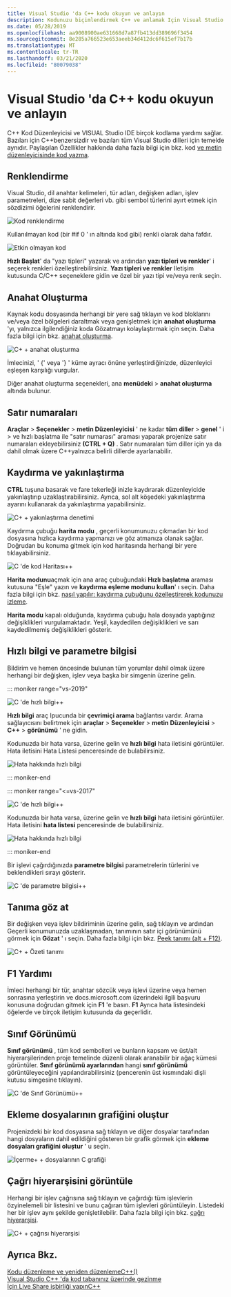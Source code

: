 ```yaml
---
title: Visual Studio 'da C++ kodu okuyun ve anlayın
description: Kodunuzu biçimlendirmek C++ ve anlamak Için Visual Studio 'da kod düzenleyicisini kullanın.
ms.date: 05/28/2019
ms.openlocfilehash: aa9008900ae631668d7a87fb413dd389696f3454
ms.sourcegitcommit: 8e285a766523e653aeeb34d412dc6f615ef7b17b
ms.translationtype: MT
ms.contentlocale: tr-TR
ms.lasthandoff: 03/21/2020
ms.locfileid: "80079038"
---
```

# <a name="read-and-understand-c-code-in-visual-studio"></a>Visual Studio 'da C++ kodu okuyun ve anlayın

C++ Kod Düzenleyicisi ve VISUAL Studio IDE birçok kodlama yardımı sağlar. Bazıları için C++benzersizdir ve bazıları tüm Visual Studio dilleri için temelde aynıdır. Paylaşılan Özellikler hakkında daha fazla bilgi için bkz. kod [ve metin düzenleyicisinde kod yazma](/visualstudio/ide/writing-code-in-the-code-and-text-editor).  

## <a name="colorization"></a>Renklendirme

Visual Studio, dil anahtar kelimeleri, tür adları, değişken adları, işlev parametreleri, dize sabit değerleri vb. gibi sembol türlerini ayırt etmek için sözdizimi öğelerini renklendirir.

![Kod renklendirme](../ide/media/code-outline-colorization.png "C++renklendirme")

Kullanılmayan kod (bir #if 0 ' ın altında kod gibi) renkli olarak daha fafdır.

![Etkin olmayan kod](../ide/media/inactive-code-cpp.png "C++etkin olmayan kod")

**Hızlı Başlat**' da "yazı tipleri" yazarak ve ardından **yazı tipleri ve renkler**' i seçerek renkleri özelleştirebilirsiniz. **Yazı tipleri ve renkler** Iletişim kutusunda C/C++ seçeneklere gidin ve özel bir yazı tipi ve/veya renk seçin.

## <a name="outlining"></a>Anahat Oluşturma

Kaynak kodu dosyasında herhangi bir yere sağ tıklayın ve kod bloklarını ve/veya özel bölgeleri daraltmak veya genişletmek için **anahat oluşturma** 'yı, yalnızca ilgilendiğiniz koda Gözatmayı kolaylaştırmak için seçin. Daha fazla bilgi için bkz. [anahat oluşturma](/visualstudio/ide/outlining).

![C&#43; &#43; anahat oluşturma](../ide/media/vs2015_cpp_outlining.png "Anahat Oluşturma")

İmlecinizi, ' {' veya '} ' küme ayracı önüne yerleştirdiğinizde, düzenleyici eşleşen karşılığı vurgular.

Diğer anahat oluşturma seçenekleri, ana **menüdeki** > **anahat oluşturma** altında bulunur.

## <a name="line-numbers"></a>Satır numaraları

**Araçlar** > **Seçenekler** > **metin Düzenleyicisi** ' ne kadar **tüm diller** > **genel** ' i > ve hızlı başlatma ile "satır numarası" araması yaparak projenize satır numaraları ekleyebilirsiniz **(CTRL + Q)** . Satır numaraları tüm diller için ya da dahil olmak üzere C++yalnızca belirli dillerde ayarlanabilir.

## <a name="scroll-and-zoom"></a>Kaydırma ve yakınlaştırma

**CTRL** tuşuna basarak ve fare tekerleği inizle kaydırarak düzenleyicide yakınlaştırıp uzaklaştırabilirsiniz. Ayrıca, sol alt köşedeki yakınlaştırma ayarını kullanarak da yakınlaştırma yapabilirsiniz.

![C&#43; &#43; yakınlaştırma denetimi](../ide/media/zoom-control.png "Yakınlaştırma denetimi")

Kaydırma çubuğu **harita modu** , geçerli konumunuzu çıkmadan bir kod dosyasına hızlıca kaydırma yapmanızı ve göz atmanıza olanak sağlar. Doğrudan bu konuma gitmek için kod haritasında herhangi bir yere tıklayabilirsiniz.

![C 'de kod Haritası&#43;&#43;](../ide/media/vs2015-cpp-code-map.png "Kod Haritası")

**Harita modunu**açmak için ana araç çubuğundaki **Hızlı başlatma** araması kutusuna "Eşle" yazın ve **kaydırma eşleme modunu kullan**' ı seçin. Daha fazla bilgi için bkz. [nasıl yapılır: kaydırma çubuğunu özelleştirerek kodunuzu izleme](/visualstudio/ide/how-to-track-your-code-by-customizing-the-scrollbar).

**Harita modu** kapalı olduğunda, kaydırma çubuğu hala dosyada yaptığınız değişiklikleri vurgulamaktadır. Yeşil, kaydedilen değişiklikleri ve sarı kaydedilmemiş değişiklikleri gösterir.

## <a name="quick-info-and-parameter-info"></a>Hızlı bilgi ve parametre bilgisi

Bildirim ve hemen öncesinde bulunan tüm yorumlar dahil olmak üzere herhangi bir değişken, işlev veya başka bir simgenin üzerine gelin.

::: moniker range="vs-2019"

![C 'de hızlı bilgi&#43;&#43;](../ide/media/quick-info-vs2019.png "Hızlı Bilgi")

**Hızlı bilgi** araç Ipucunda bir **çevrimiçi arama** bağlantısı vardır. Arama sağlayıcısını belirtmek için **araçlar** > **Seçenekler** > **metin Düzenleyicisi** > **C++**  > **görünümü** ' ne gidin.

Kodunuzda bir hata varsa, üzerine gelin ve **hızlı bilgi** hata iletisini görüntüler. Hata iletisini Hata Listesi penceresinde de bulabilirsiniz.

![Hata hakkında hızlı bilgi](../ide/media/quickinfo-on-error.png "Hata hakkında hızlı bilgi")

::: moniker-end

::: moniker range="<=vs-2017"

![C 'de hızlı bilgi&#43;&#43;](../ide/media/quick-info.png "Hızlı Bilgi")

Kodunuzda bir hata varsa, üzerine gelin ve **hızlı bilgi** hata iletisini görüntüler. Hata iletisini **hata listesi** penceresinde de bulabilirsiniz.

![Hata hakkında hızlı bilgi](../ide/media/quickinfo-on-error.png "Hata hakkında hızlı bilgi")

::: moniker-end

Bir işlevi çağırdığınızda **parametre bilgisi** parametrelerin türlerini ve beklendikleri sırayı gösterir.

![C 'de parametre bilgisi&#43;&#43;](../ide/media/parameter-info.png "Parametre Bilgisi")

## <a name="peek-definition"></a>Tanıma göz at

Bir değişken veya işlev bildiriminin üzerine gelin, sağ tıklayın ve ardından Geçerli konumunuzda uzaklaşmadan, tanımının satır içi görünümünü görmek için **Gözat** ' ı seçin. Daha fazla bilgi için bkz. [Peek tanımı (alt + F12)](/visualstudio/ide/how-to-view-and-edit-code-by-using-peek-definition-alt-plus-f12).

![C&#43; &#43; Özeti tanımı](../ide/media/vs2015_cpp_peek_definition.png "vs2015_cpp_peek_definition")

##  <a name="f1-help"></a>F1 Yardımı

İmleci herhangi bir tür, anahtar sözcük veya işlevi üzerine veya hemen sonrasına yerleştirin ve docs.microsoft.com üzerindeki ilgili başvuru konusuna doğrudan gitmek için **F1** 'e basın. **F1** Ayrıca hata listesindeki öğelerde ve birçok iletişim kutusunda da geçerlidir.

## <a name="class-view"></a>Sınıf Görünümü

**Sınıf görünümü** , tüm kod sembolleri ve bunların kapsam ve üst/alt hiyerarşilerinden proje temelinde düzenli olarak aranabilir bir ağaç kümesi görüntüler. **Sınıf görünümü ayarlarından** hangi **sınıf görünümü** görüntüleyeceğini yapılandırabilirsiniz (pencerenin üst kısmındaki dişli kutusu simgesine tıklayın).

![C 'de Sınıf Görünümü&#43;&#43;](../ide/media/class-view.png "Sınıf Görünümü")

## <a name="generate-graph-of-include-files"></a>Ekleme dosyalarının grafiğini oluştur

Projenizdeki bir kod dosyasına sağ tıklayın ve diğer dosyalar tarafından hangi dosyaların dahil edildiğini gösteren bir grafik görmek için **ekleme dosyaları grafiğini oluştur** ' u seçin.

![İçerme&#43; &#43; dosyalarının C grafiği](../ide/media/vs2015_cpp_include_graph.png "vs2015_cpp_include_graph")

## <a name="view-call-hierarchy"></a>Çağrı hiyerarşisini görüntüle

Herhangi bir işlev çağrısına sağ tıklayın ve çağırdığı tüm işlevlerin özyinelemeli bir listesini ve bunu çağıran tüm işlevleri görüntüleyin. Listedeki her bir işlev aynı şekilde genişletilebilir. Daha fazla bilgi için bkz. [çağrı hiyerarşisi](/visualstudio/ide/reference/call-hierarchy).

![C&#43; &#43; çağrısı hiyerarşisi](../ide/media/vs2015_cpp_call_hierarchy.png "vs2015_cpp_call_hierarchy")

## <a name="see-also"></a>Ayrıca Bkz.

[Kodu düzenleme ve yeniden düzenlemeC++()](writing-and-refactoring-code-cpp.md)</br>
[Visual Studio C++ 'da kod tabanınız üzerinde gezinme](navigate-code-cpp.md)</br>
[İçin Live Share işbirliği yapınC++](live-share-cpp.md)

